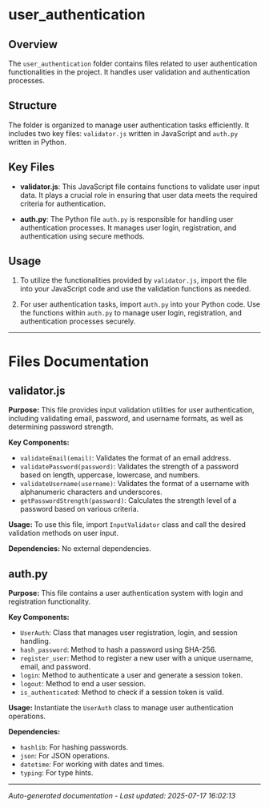 # user_authentication

## Overview
The `user_authentication` folder contains files related to user authentication functionalities in the project. It handles user validation and authentication processes.

## Structure
The folder is organized to manage user authentication tasks efficiently. It includes two key files: `validator.js` written in JavaScript and `auth.py` written in Python.

## Key Files
- **validator.js**: This JavaScript file contains functions to validate user input data. It plays a crucial role in ensuring that user data meets the required criteria for authentication.
  
- **auth.py**: The Python file `auth.py` is responsible for handling user authentication processes. It manages user login, registration, and authentication using secure methods.

## Usage
1. To utilize the functionalities provided by `validator.js`, import the file into your JavaScript code and use the validation functions as needed.
   
2. For user authentication tasks, import `auth.py` into your Python code. Use the functions within `auth.py` to manage user login, registration, and authentication processes securely.

---

# Files Documentation

## validator.js

**Purpose:** This file provides input validation utilities for user authentication, including validating email, password, and username formats, as well as determining password strength.

**Key Components:**
- `validateEmail(email)`: Validates the format of an email address.
- `validatePassword(password)`: Validates the strength of a password based on length, uppercase, lowercase, and numbers.
- `validateUsername(username)`: Validates the format of a username with alphanumeric characters and underscores.
- `getPasswordStrength(password)`: Calculates the strength level of a password based on various criteria.

**Usage:** To use this file, import `InputValidator` class and call the desired validation methods on user input.

**Dependencies:** No external dependencies.

## auth.py

**Purpose:** This file contains a user authentication system with login and registration functionality.

**Key Components:**
- `UserAuth`: Class that manages user registration, login, and session handling.
- `hash_password`: Method to hash a password using SHA-256.
- `register_user`: Method to register a new user with a unique username, email, and password.
- `login`: Method to authenticate a user and generate a session token.
- `logout`: Method to end a user session.
- `is_authenticated`: Method to check if a session token is valid.

**Usage:** Instantiate the `UserAuth` class to manage user authentication operations.

**Dependencies:**
- `hashlib`: For hashing passwords.
- `json`: For JSON operations.
- `datetime`: For working with dates and times.
- `typing`: For type hints.

---
*Auto-generated documentation - Last updated: 2025-07-17 16:02:13*
